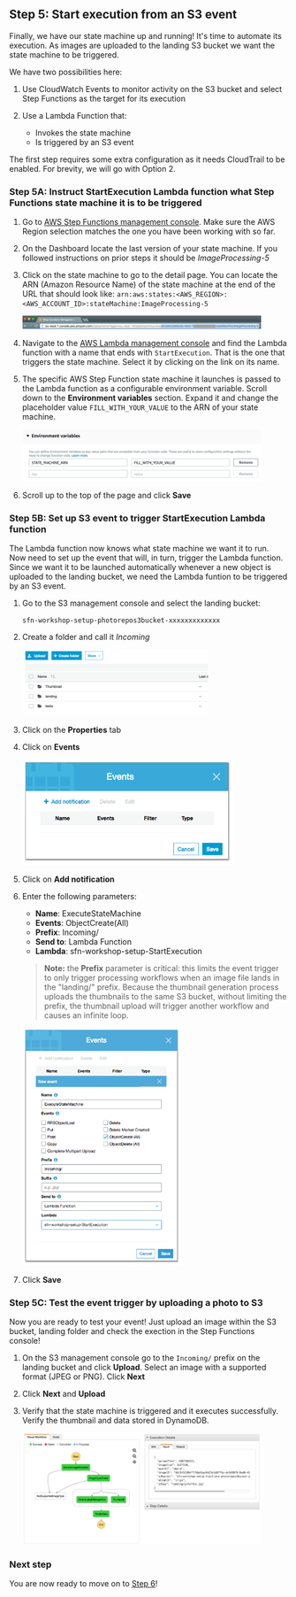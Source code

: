 ## Step 5: Start execution from an S3 event

Finally, we have our state machine up and running! It's time to automate its execution.
As images are uploaded to the landing S3 bucket we want the state machine to be triggered.

We have two possibilities here:

1. Use CloudWatch Events to monitor activity on the S3 bucket and select Step Functions as the target for its execution

1. Use a Lambda Function that:
	- Invokes the state machine  
	- Is triggered by an S3 event  

The first step requires some extra configuration as it needs CloudTrail to be enabled. For brevity, we will go with Option 2.

### Step 5A: Instruct StartExecution Lambda function what Step Functions state machine it is to be triggered

1. Go to [AWS Step Functions management console](http://console.aws.amazon.com/states/home). Make sure the AWS Region selection matches the one you have been working with so far.

1. On the Dashboard locate the last version of your state machine. If you followed instructions on prior steps it should be *ImageProcessing-5*

1. Click on the state machine to go to the detail page. You can locate the ARN (Amazon Resource Name) of the state machine at the end of the URL that should look like:
	`arn:aws:states:<AWS_REGION>:<AWS_ACCOUNT_ID>:stateMachine:ImageProcessing-5`

	<img src="images/5a-state-machine-arn-new.png" width="90%">

1. Navigate to the [AWS Lambda management console](https://console.aws.amazon.com/lambda/home) and find the Lambda function with a name that ends with `StartExecution`. That is the one that triggers the state machine. Select it by clicking on the link on its name.

1. The specific AWS Step Function state machine it launches is passed to the Lambda function as a configurable environment variable. Scroll down to the **Environment variables** section. Expand it and change the placeholder value `FILL_WITH_YOUR_VALUE` to the ARN of your state machine.

	<img src="images/5a-enviroment-variables.png" width="90%">
	
1. Scroll up to the top of the page and click **Save**

### Step 5B: Set up S3 event to trigger StartExecution Lambda function

The Lambda function now knows what state machine we want it to run. Now need to set up the event that will, in turn, trigger the Lambda function. Since we want it to be launched automatically whenever a new object is uploaded to the landing bucket, we need the Lambda funtion to be triggered by an S3 event.

1. Go to the S3 management console and select the landing bucket:

	```
	sfn-workshop-setup-photorepos3bucket-xxxxxxxxxxxxx
	```
	
1. Create a folder and call it *Incoming*

	<img src="images/5b-s3-landing.png" width="70%">
	
1. Click on the **Properties** tab

1. Click on **Events**

	<img src="images/5b-s3-events.png" width="80%">
	
1. Click on **Add notification**

1. Enter the following parameters:  
	- **Name**: ExecuteStateMachine
	- **Events**: ObjectCreate(All)
	- **Prefix**: Incoming/
	- **Send to**: Lambda Function
	- **Lambda**: sfn-workshop-setup-StartExecution

	> **Note:** the **Prefix** parameter is critical: this limits the event trigger to only trigger processing workflows when an image file lands in the "landing/" prefix. Because the thumbnail generation process uploads the thumbnails to the same S3 bucket, without limiting the prefix, the thumbnail upload will trigger another workflow and causes an infinite loop.  
	
	<img src="images/5b-s3-event-configuration.png" width="60%">
	
1. Click **Save**

### Step 5C: Test the event trigger by uploading a photo to S3

Now you are ready to test your event! Just upload an image within the S3 bucket, landing folder and check the exection in the Step Functions console!

1. On the S3 management console go to the `Incoming/` prefix on the landing bucket and click **Upload**. Select an image with a supported format (JPEG or PNG). Click **Next**


1. Click **Next** and **Upload**  

1. Verify that the state machine is triggered and it executes successfully. Verify the thumbnail and data stored in DynamoDB.
	
	<img src="images/5c-state-machine-execution.png" width="90%">


### Next step
You are now ready to move on to [Step 6](step-6.md)!


